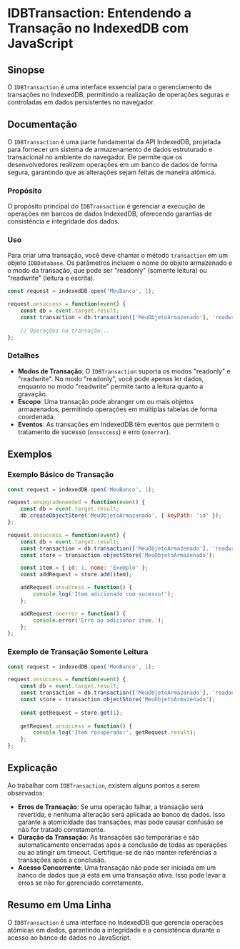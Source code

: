 <!--
Meta Description: # IDBTransaction: Entendendo a Transação no IndexedDB com JavaScript ## Sinopse O `IDBTransaction` é uma interface essencial para o gerenciamento de t...
Meta Keywords: const, transação, dados, indexeddb, uma
-->

# IDBTransaction: Entendendo a Transação no IndexedDB com JavaScript

## Sinopse
O `IDBTransaction` é uma interface essencial para o gerenciamento de transações no IndexedDB, permitindo a realização de operações seguras e controladas em dados persistentes no navegador.

## Documentação
O `IDBTransaction` é uma parte fundamental da API IndexedDB, projetada para fornecer um sistema de armazenamento de dados estruturado e transacional no ambiente do navegador. Ele permite que os desenvolvedores realizem operações em um banco de dados de forma segura, garantindo que as alterações sejam feitas de maneira atômica.

### Propósito
O propósito principal do `IDBTransaction` é gerenciar a execução de operações em bancos de dados IndexedDB, oferecendo garantias de consistência e integridade dos dados.

### Uso
Para criar uma transação, você deve chamar o método `transaction` em um objeto `IDBDatabase`. Os parâmetros incluem o nome do objeto armazenado e o modo da transação, que pode ser "readonly" (somente leitura) ou "readwrite" (leitura e escrita).

```javascript
const request = indexedDB.open('MeuBanco', 1);

request.onsuccess = function(event) {
    const db = event.target.result;
    const transaction = db.transaction(['MeuObjetoArmazenado'], 'readwrite');
    
    // Operações na transação...
};
```

### Detalhes
- **Modos de Transação**: O `IDBTransaction` suporta os modos "readonly" e "readwrite". No modo "readonly", você pode apenas ler dados, enquanto no modo "readwrite" permite tanto a leitura quanto a gravação.
- **Escopo**: Uma transação pode abranger um ou mais objetos armazenados, permitindo operações em múltiplas tabelas de forma coordenada.
- **Eventos**: As transações em IndexedDB têm eventos que permitem o tratamento de sucesso (`onsuccess`) e erro (`onerror`).

## Exemplos
### Exemplo Básico de Transação
```javascript
const request = indexedDB.open('MeuBanco', 1);

request.onupgradeneeded = function(event) {
    const db = event.target.result;
    db.createObjectStore('MeuObjetoArmazenado', { keyPath: 'id' });
};

request.onsuccess = function(event) {
    const db = event.target.result;
    const transaction = db.transaction(['MeuObjetoArmazenado'], 'readwrite');
    const store = transaction.objectStore('MeuObjetoArmazenado');

    const item = { id: 1, nome: 'Exemplo' };
    const addRequest = store.add(item);

    addRequest.onsuccess = function() {
        console.log('Item adicionado com sucesso!');
    };

    addRequest.onerror = function() {
        console.error('Erro ao adicionar item.');
    };
};
```

### Exemplo de Transação Somente Leitura
```javascript
const request = indexedDB.open('MeuBanco', 1);

request.onsuccess = function(event) {
    const db = event.target.result;
    const transaction = db.transaction(['MeuObjetoArmazenado'], 'readonly');
    const store = transaction.objectStore('MeuObjetoArmazenado');
    
    const getRequest = store.get(1);
    
    getRequest.onsuccess = function() {
        console.log('Item recuperado:', getRequest.result);
    };
};
```

## Explicação
Ao trabalhar com `IDBTransaction`, existem alguns pontos a serem observados:

- **Erros de Transação**: Se uma operação falhar, a transação será revertida, e nenhuma alteração será aplicada ao banco de dados. Isso garante a atomicidade das transações, mas pode causar confusão se não for tratado corretamente.
- **Duração da Transação**: As transações são temporárias e são automaticamente encerradas após a conclusão de todas as operações ou ao atingir um timeout. Certifique-se de não manter referências a transações após a conclusão.
- **Acesso Concorrente**: Uma transação não pode ser iniciada em um banco de dados que já está em uma transação ativa. Isso pode levar a erros se não for gerenciado corretamente.

## Resumo em Uma Linha
O `IDBTransaction` é uma interface no IndexedDB que gerencia operações atômicas em dados, garantindo a integridade e a consistência durante o acesso ao banco de dados no JavaScript.